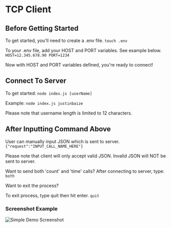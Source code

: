 # TCP Client

## Before Getting Started
To get started, you'll need to create a .env file.
`touch .env`

To your .env file, add your HOST and PORT variables.  See example below.
`HOST=12.345.678.90
PORT=1234`

Now with HOST and PORT variables defined, you're ready to connect!

## Connect To Server

To get started:
`node index.js [userName]`

Example:
`node index.js justinbaize`

Please note that username length is limited to 12 characters.

## After Inputting Command Above
User can manually input JSON which is sent to server.
`{"request":"INPUT_CALL_NAME_HERE"}`

Please note that client will only accept valid JSON.  Invalid JSON will NOT be sent to server.

Want to send both 'count' and 'time' calls?  After connecting to server, type:
`both`

Want to exit the process?

To exit process, type quit then hit enter.
`quit`

### Screenshot Example
![Simple Demo Screenshot](https://github.com/Jbays/tcp-client/blob/master/src/screenshots/working-tcp-client "Simple Walkthrough of TCP Client's Basic Functionality")


